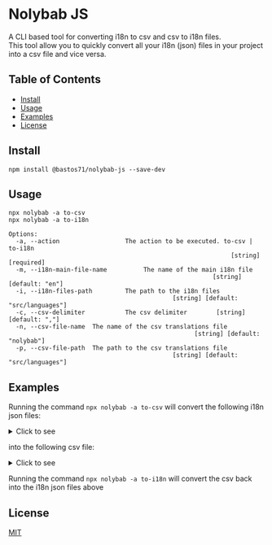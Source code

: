 # Nolybab JS

A CLI based tool for converting i18n to csv and csv to i18n files.  
This tool allow you to quickly convert all your i18n (json) files in your project into a csv file and vice versa.

## Table of Contents
* [Install](#install)
* [Usage](#usage)
* [Examples](#examples)
* [License](#license)


## Install
```
npm install @bastos71/nolybab-js --save-dev
```

## Usage
```
npx nolybab -a to-csv
npx nolybab -a to-i18n
```
```
Options:
  -a, --action                  The action to be executed. to-csv | to-i18n
                                                             [string] [required]
  -m, --i18n-main-file-name          The name of the main i18n file
                                                        [string] [default: "en"]
  -i, --i18n-files-path         The path to the i18n files
                                             [string] [default: "src/languages"]
  -c, --csv-delimiter           The csv delimiter        [string] [default: ","]
  -n, --csv-file-name  The name of the csv translations file
                                                   [string] [default: "nolybab"]
  -p, --csv-file-path  The path to the csv translations file
                                             [string] [default: "src/languages"]
```

## Examples
Running the command `npx nolybab -a to-csv` will convert the following i18n json files:
<details>
  <summary>Click to see</summary>

  ```js
  export const en = {
    hello: 'Hello',
    yes: 'Yes',
    no: 'No',
    login: {
      title: 'Login',
      message: 'Please login'
    },
    home: {
      description: 'Welcome to Nolybab',
      header: {
        title: 'Nolybab'
      },
      footer: {
        credit: '2022 Nolybab'
      },
      body: {
        about: {
          title: 'About'
        },
        contact_us: 'Contact us'
      }
    }
  }

  export const fr = {
    hello: 'Bonjour',
    yes: 'Oui',
    no: 'Non',
    login: {
      title: 'Connexion',
      message: 'Veuillez vous connecter'
    },
    home: {
      description: 'Bienvenue sur Nolybab',
      header: {
        title: 'Nolybab'
      },
      footer: {
        credit: '2022 Nolybab'
      },
      body: {
        about: {
          title: 'Sur'
        },
        contact_us: 'Nous contacter'
      }
    }
  }

  export const es = {
    hello: 'Hola',
    yes: 'Sí',
    no: 'No',
    login: {
      title: 'Acceso',
      message: 'Por favor Iniciar sesión'
    },
    home: {
      description: 'Bienvenido a nolybab',
      header: {
        title: 'Nolybab'
      },
      footer: {
        credit: '2022 Nolybab'
      },
      body: {
        about: {
          title: 'Acerca de'
        },
        contact_us: 'Contacta con nosotros'
      }
    }
  }
  ```
</details>

into the following csv file: 

<details>
  <summary>Click to see</summary>

  ```
  ,en,es,fr
  hello,Hello,Hola,Bonjour
  yes,Yes,Sí,Oui
  no,No,No,Non
  login.title,Login,Acceso,Connexion
  login.message,Please login,Por favor Iniciar sesión,Veuillez vous connecter
  home.description,Welcome to Nolybab,Bienvenido a nolybab,Bienvenue sur Nolybab
  home.header.title,Nolybab,Nolybab,Nolybab
  home.footer.credit,2022 Nolybab,2022 Nolybab,2022 Nolybab
  home.body.about.title,About,Acerca de,Sur
  home.body.contact_us,Contact us,Contacta con nosotros,Nous contacter
  ```

  ![CSV file](https://user-images.githubusercontent.com/18335346/167492345-ee742731-9f66-4a8f-9f79-a6b37115fc91.png)

</details>

Running the command `npx nolybab -a to-i18n` will convert the csv back into the i18n json files above

## License

[MIT](LICENSE)
